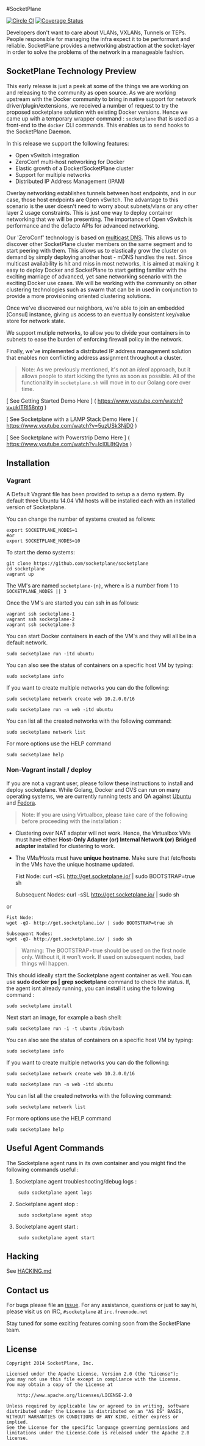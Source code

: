 #SocketPlane

[![Circle CI](https://circleci.com/gh/socketplane/socketplane/tree/master.svg?style=svg)](https://circleci.com/gh/socketplane/socketplane/tree/master) [![Coverage Status](https://img.shields.io/coveralls/socketplane/socketplane.svg)](https://coveralls.io/r/socketplane/socketplane) 

Developers don't want to care about VLANs, VXLANs, Tunnels or TEPs. People responsible for managing the infra expect it to be performant and reliable. SocketPlane provides a networking abstraction at the socket-layer in order to solve the problems of the network in a manageable fashion.

## SocketPlane Technology Preview

This early release is just a peek at some of the things we are working on and releasing to the community as open source. As we are working upstream with the Docker community to bring in native support for network driver/plugin/extensions, we received a number of request to try the proposed socketplane solution with existing Docker versions. Hence we came up with a temporary wrapper command : `socketplane` that is used as a front-end to the `docker` CLI commands. This enables us to send hooks to the SocketPlane Daemon.

In this release we support the following features:

- Open vSwitch integration
- ZeroConf multi-host networking for Docker
- Elastic growth of a Docker/SocketPlane cluster
- Support for multiple networks
- Distributed IP Address Management (IPAM)

Overlay networking establishes tunnels between host endpoints, and in our case, those host endpoints are Open vSwitch. The advantage to this scenario is the user doesn't need to worry about subnets/vlans or any other layer 2 usage constraints. This is just one way to deploy container networking that we will be presenting. The importance of Open vSwitch is performance and the defacto APIs for advanced networking.

Our 'ZeroConf' technology is based on [multicast DNS](http://en.wikipedia.org/wiki/Zero-configuration_networking). This allows us to discover other SocketPlane cluster members on the same segment and to start peering with them. This allows us to elastically grow the cluster on demand by simply deploying another host - mDNS handles the rest. Since multicast availability is hit and miss in most networks, it is aimed at making it easy to deploy Docker and SocketPlane to start getting familiar with the exciting marriage of advanced, yet sane networking scenario with the exciting Docker use cases. We will be working with the community on other clustering technologies such as swarm that can be in used in conjunction to provide a more provisioning oriented clustering solutions.

Once we've discovered our neighbors, we're able to join an embedded [Consul] instance, giving us access to an eventually consistent key/value store for network state.

We support mutiple networks, to allow you to divide your containers in to subnets to ease the burden of enforcing firewall policy in the network.

Finally, we've implemented a distributed IP address management solution that enables non conflicting address assignment throughout a cluster.


> Note: As we previously mentioned, it's not an *ideal* approach, but it allows people to start kicking the tyres as soon as possible. All of the functionality in `socketplane.sh` will move in to our Golang core over time.

[ See Getting Started Demo Here ] ( https://www.youtube.com/watch?v=ukITRl58ntg ) 

[ See Socketplane with a LAMP Stack Demo Here ] ( https://www.youtube.com/watch?v=5uzUSk3NjD0 ) 

[ See Socketplane with Powerstrip Demo Here ] ( https://www.youtube.com/watch?v=Icl0L8tQybs ) 

## Installation

### Vagrant

A Default Vagrant file has been provided to setup a a demo system. By default three Ubuntu 14.04 VM hosts will be installed each with an installed version of Socketplane.

You can change the number of systems created as follows:

    export SOCKETPLANE_NODES=1
    #or
    export SOCKETPLANE_NODES=10

To start the demo systems:

    git clone https://github.com/socketplane/socketplane
    cd socketplane
    vagrant up

The VM's are named `socketplane-{n}`, where `n` is a number from 1 to `SOCKETPLANE_NODES || 3`

 Once the VM's are started you can ssh in as follows:

    vagrant ssh socketplane-1
    vagrant ssh socketplane-2
    vagrant ssh socketplane-3

You can start Docker containers in each of the VM's and they will all be in a default network.

    sudo socketplane run -itd ubuntu

You can also see the status of containers on a specific host VM by typing:

    sudo socketplane info

If you want to create multiple networks you can do the following:

    sudo socketplane network create web 10.2.0.0/16

    sudo socketplane run -n web -itd ubuntu

You can list all the created networks with the following command:

    sudo socketplane network list

For more options use the HELP command

    sudo socketplane help

### Non-Vagrant install / deploy

If you are not a vagrant user, please follow these instructions to install and deploy socketplane.
While Golang, Docker and OVS can run on many operating systems, we are currently running tests and QA against [Ubuntu](http://www.ubuntu.com/download) and [Fedora](https://getfedora.org/).

> Note: If you are using Virtualbox, please take care of the following before proceeding with the installation :
* Clustering over NAT adapter will not work. Hence, the Virtualbox VMs must have either **Host-Only Adapter (or) Internal Network (or) Bridged adapter** installed for clustering to work.
* The VMs/Hosts must have **unique hostname**. Make sure that /etc/hosts in the VMs have the unique hostname updated.

    Fist Node:
    curl -sSL http://get.socketplane.io/ | sudo BOOTSTRAP=true sh

    Subsequent Nodes:
    curl -sSL http://get.socketplane.io/ | sudo sh

or

    Fist Node:
    wget -qO- http://get.socketplane.io/ | sudo BOOTSTRAP=true sh

    Subsequent Nodes:
    wget -qO- http://get.socketplane.io/ | sudo sh

> Warning: The BOOTSTRAP=true should be used on the first node only. Without it, it won't work. If used on subsequent nodes, bad things will happen.
 
This should ideally start the Socketplane agent container as well.
You can use **sudo docker ps | grep socketplane** command to check the status.
If, the agent isnt already running, you can install it using the following command :

    sudo socketplane install

Next start an image, for example a bash shell:

    sudo socketplane run -i -t ubuntu /bin/bash

You can also see the status of containers on a specific host VM by typing:

    sudo socketplane info

If you want to create multiple networks you can do the following:

    sudo socketplane network create web 10.2.0.0/16

    sudo socketplane run -n web -itd ubuntu

You can list all the created networks with the following command:

    sudo socketplane network list

For more options use the HELP command

    sudo socketplane help

## Useful Agent Commands

The Socketplane agent runs in its own container and you might find the following commands useful :

1. Socketplane agent troubleshooting/debug logs :

        sudo socketplane agent logs

2. Socketplane agent stop :

        sudo socketplane agent stop

3. Socketplane agent start :

        sudo socketplane agent start

## Hacking

See [HACKING.md](HACKING.md)

## Contact us

For bugs please file an [issue](https://github.com/socketplane/socketplane/issues). For any assistance, questions or just to say hi, please visit us on IRC, `#socketplane` at `irc.freenode.net`

Stay tuned for some exciting features coming soon from the SocketPlane team.

## License

    Copyright 2014 SocketPlane, Inc.

    Licensed under the Apache License, Version 2.0 (the "License");
    you may not use this file except in compliance with the License.
    You may obtain a copy of the License at

        http://www.apache.org/licenses/LICENSE-2.0

    Unless required by applicable law or agreed to in writing, software
    distributed under the License is distributed on an "AS IS" BASIS,
    WITHOUT WARRANTIES OR CONDITIONS OF ANY KIND, either express or implied.
    See the License for the specific language governing permissions and
    limitations under the License.Code is released under the Apache 2.0 license.
